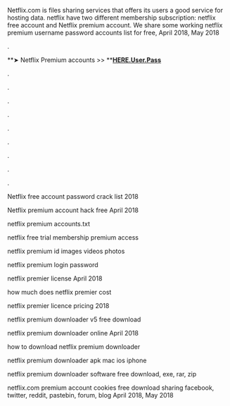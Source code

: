 Netflix.com is files sharing services that offers its users a good service for hosting data. netflix have two different membership subscription: netflix free account and Netflix premium account. We share some working netflix premium username password accounts list for free, April 2018, May 2018

.

**➤ Netflix Premium accounts &gt;&gt;  **[**HERE.User.Pass**](http://sitpad.info/u/passhub)

.

.

.

.

.

.

.

.

.

Netflix free account password crack list 2018

Netflix premium account hack free April 2018

netflix premium accounts.txt

netflix free trial membership premium access

netflix premium id images videos photos

netflix premium login password

netflix premier license April 2018

how much does netflix premier cost

netflix premier licence pricing 2018

netflix premium downloader v5 free download

netflix premium downloader online April 2018

how to download netflix premium downloader

netflix premium downloader apk mac ios iphone

netflix premium downloader software free download, exe, rar, zip

netflix.com premium account cookies free download sharing facebook, twitter, reddit, pastebin, forum, blog April 2018, May 2018

